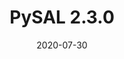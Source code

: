 ---
title: PySAL 2.3.0
date: 2020-07-30
month: "07.30"
year: "2020"
rls: "07.30.2020"
description: PySAL 2.3.0 is released
type: news
link: "https://github.com/pysal/pysal/releases/tag/v2.3.0"
---